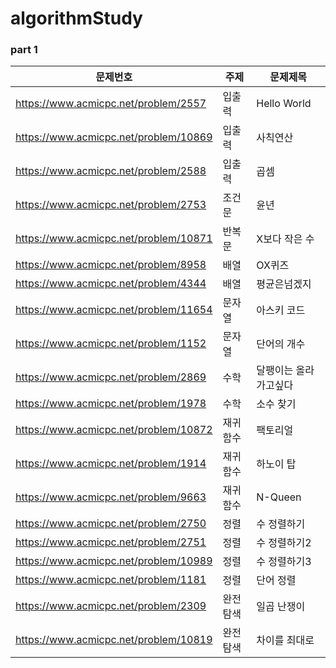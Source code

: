 # algorithmStudy

### part 1

| 문제번호 | 주제 | 문제제목 |
| --- | --- | --- |
| https://www.acmicpc.net/problem/2557 | 입출력 | Hello World |
| https://www.acmicpc.net/problem/10869 | 입출력 | 사칙연산 |
| https://www.acmicpc.net/problem/2588 | 입출력 | 곱셈 |
| https://www.acmicpc.net/problem/2753 | 조건문 | 윤년 |
| https://www.acmicpc.net/problem/10871 | 반복문 | X보다 작은 수 |
| https://www.acmicpc.net/problem/8958 | 배열 | OX퀴즈 |
| https://www.acmicpc.net/problem/4344 | 배열 | 평균은넘겠지 |
| https://www.acmicpc.net/problem/11654 | 문자열 | 아스키 코드 |
| https://www.acmicpc.net/problem/1152 | 문자열 | 단어의 개수 |
| https://www.acmicpc.net/problem/2869 | 수학 | 달팽이는 올라가고싶다 |
| https://www.acmicpc.net/problem/1978 | 수학 | 소수 찾기 |
| https://www.acmicpc.net/problem/10872 | 재귀함수 | 팩토리얼 |
| https://www.acmicpc.net/problem/1914 | 재귀함수 | 하노이 탑 |
| https://www.acmicpc.net/problem/9663 | 재귀함수 | N-Queen |
| https://www.acmicpc.net/problem/2750 | 정렬 | 수 정렬하기 |
| https://www.acmicpc.net/problem/2751 | 정렬 | 수 정렬하기2 |
| https://www.acmicpc.net/problem/10989 | 정렬 | 수 정렬하기3 |
| https://www.acmicpc.net/problem/1181 | 정렬 | 단어 정렬 |
| https://www.acmicpc.net/problem/2309 | 완전탐색 | 일곱 난쟁이 |
| https://www.acmicpc.net/problem/10819 | 완전탐색 | 차이를 최대로 |
